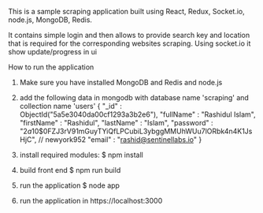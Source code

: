This is a sample scraping application built using React, Redux, Socket.io, node.js, MongoDB, Redis.

It contains simple login and then allows to provide search key and location that is required for the corresponding websites scraping. Using socket.io it show update/progress in ui

How to run the application
1. Make sure you have installed MongoDB and Redis and node.js

2. add the following data in mongodb with database name 'scraping' and collection name 'users'
{
    "_id" : ObjectId("5a5e3040da00cf1293a3b2e6"),
    "fullName" : "Rashidul Islam",
    "firstName" : "Rashidul",
    "lastName" : "Islam",
    "password" : "$2a$10$0FZJ3rV91mGuyTYiQfLPCubiL3ybggMMUhWUu7lORbk4n4K1JsHjC",  // newyork952
    "email" : "rashid@sentinellabs.io"
}


3. install required modules:
$ npm install

4. build front end
$ npm run build

5. run the application
$ node app

6. run the application in
https://localhost:3000
